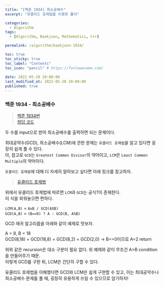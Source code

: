 ```yaml
---
title: "[백준 1934] 최소공배수"
excerpt: "유클리드 호제법을 이용한 풀이"

categories:
  - Algorithm
tags:
  - [Algorithm, Baekjoon, Mathematics, C++]

permalink: /algorithm/baekjoon-1934/

toc: true
toc_sticky: true
toc_label: "Contents"
toc_icon: "pencil" # https://fontawesome.com/
 
date: 2022-05-20 20:00:00
last_modified_at: 2022-05-20 20:00:00
published: true
---
```


### 백준 1934 - 최소공배수  

> [백준 1934번](https://www.acmicpc.net/problem/1934)  
> [정답 코드](https://github.com/kdjun97/algorithm-problem-solving/blob/master/baekjoon/mathematcis/1934_%EC%B5%9C%EC%86%8C%EA%B3%B5%EB%B0%B0%EC%88%98/1934.cpp)  

두 수를 input으로 받아 최소공배수를 출력하면 되는 문제이다.  

최대공약수(GCD), 최소공배수(LCM)에 관한 문제는 `유클리드 호제법`을 알고 있다면 굉장히 쉽게 풀 수 있다.  
아, 참고로 `GCD`는 `Greatest Common Divisor`의 약어이고, `LCM`은 `Least Common Multiple`의 약어이다.  

`유클리드 호제법`에 대해 더 자세히 알아보고 싶다면 아래 링크를 참고하자.  

> [유클리드 호제법](https://ko.wikipedia.org/wiki/%EC%9C%A0%ED%81%B4%EB%A6%AC%EB%93%9C_%ED%98%B8%EC%A0%9C%EB%B2%95)   

위에서 유클리드 호제법에 따르면 `LCM`과 `GCD`는 공식?이 존재한다.  
이 식을 외워놓으면 편하다.  

`LCM(A,B)` = `AxB / GCD(AXB)`  
`GCD(A,B)` = `(B==0) ? A : GCD(B, A%B)`  

GCD 재귀 알고리즘을 아래와 같이 예제로 맛보자.  

A = 8, B = 18  
GCD(8,18) = GCD(18,8) = GCD(8,2) = GCD(2,0) -> B==0이므로 A=2 return  

위와 같은 recursion은 대소 구분이 필요 없다.  위 예제와 같이 무조건 A>B condition을 만들어주기 때문.  
이렇게 GCD를 구한 뒤, LCM은 간단히 구할 수 있다.  

유클리드 호제법을 이해했다면 GCD와 LCM은 쉽게 구현할 수 있고, 이는 최대공약수나 최소공배수 문제를 풀 때, 굉장히 유용하게 쓰일 수 있으므로 암기하자!  
